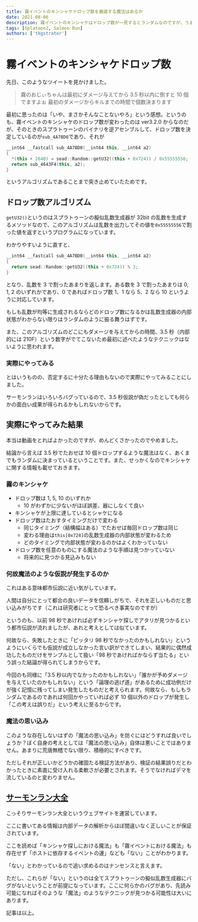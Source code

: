 ```yaml
---
title: 霧イベントのキンシャケドロップ数を厳選する魔法はあるか
date: 2021-08-06
description: 霧イベントのキンシャケはドロップ数が一見するとランダムなのですが、うまく調整する方法はあるのでしょうか？
tags: [Splatoon2, Salmon Run]
authors: ['tkgstrator']
---
```


# 霧イベントのキンシャケドロップ数

先日、このようなツイートを見かけました。

> 霧のおじぃちゃんは最初にダメージ与えてから 3.5 秒以内に倒すと 10 個でますよぉ
> 最初のダメージからキルまでの時間で個数決まります

最初に思ったのは「いや、まさかそんなことないやろ」という感想。というのも、霧イベントのキンシャケのドロップ数が変わったのは ver3.2.0 からなのだが、そのときのスプラトゥーンのバイナリを逆アセンブルして、ドロップ数を決定しているのが`sub_4A7BD0`であり、それが

```cpp
__int64 __fastcall sub_4A7BD0(__int64 this, __int64 a2)
{
  *(this + 2640) = sead::Random::getU32((this + 0x724)) / 0x55555556;
  return sub_4643F4(this, a2);
}
```

というアルゴリズムであることまで突き止めていたためです。

## ドロップ数アルゴリズム

`getU32()`というのはスプラトゥーンの擬似乱数生成器が 32bit の乱数を生成するメソッドなので、このアルゴリズムは乱数を出力してその値を`0x55555556`で割った値を返すというプログラムになっています。

わかりやすいように直すと、

```cpp
__int64 __fastcall sub_4A7BD0(__int64 this, __int64 a2)
{
  return sead::Random::getU32((this + 0x724)) % 3;
}
```

となり、乱数を 3 で割ったあまりを返します。ある数を 3 で割ったあまりは 0, 1, 2 のいずれかであり、0 であればドロップ数 1、1 なら 5、2 なら 10 というように対応しています。

もしも乱数が均等に生成されるならどのドロップ数になるかは乱数生成器の内部状態がわからない限りはランダムのように振る舞うはずです。

また、このアルゴリズムのどこにもダメージを与えてからの時間、3.5 秒（内部的には 210F）という数字がでてこないため最初に述べたようなテクニックはないように思われます。

### 実際にやってみる

とはいうものの、否定するに十分たる理由もないので実際にやってみることにしました。

サーモンランはいろいろバグっているので、3.5 秒仮説が偽だったとしても何らかの面白い成果が得られるかもしれないからです。

## 実際にやってみた結果

本当は動画をとればよかったのですが、めんどくさかったのでやめました。

結論から言えば 3.5 秒でたおせば 10 個ドロップするような魔法はなく、あくまでもランダムに決まっているということです。また、せっかくなのでキンシャケに関する情報も載せておきます。

### 霧のキンシャケ

- ドロップ数は 1, 5, 10 のいずれか
  - 10 がわずかに少ないがほぼ誤差、器にしなくて良い
- キンシャケが上限に達しているとシャケになる
- ドロップ数はたおすタイミングだけで変わる
  - 同じタイミング（結構幅はある）でたおせば毎回ドロップ数は同じ
  - 変わる理由は`this[0x724]`の乱数生成器の内部状態が変わるため
  - どのタイミングで内部状態が変わるのかはよくわかっていない
- ドロップ数を任意のものにする魔法のような手順は見つかっていない
  - 将来的に見つかる見込みもない

### 何故魔法のような仮説が発生するのか

これはある意味都市伝説に近い気がしています。

人間は自分にとって都合の良いデータを信頼しがちで、それを正しいものだと思い込みがちです（これは研究者にとって恐るべき事実なのですが）

というのも、以前 98 秒であければ必ずキンシャケ探しでアタリが見つかるという都市伝説が流れましたが、あれと考えとしては似ています。

何故なら、失敗したときに「ピッタリ 98 秒でなかったのかもしれない」というようにいくらでも仮説が成立しなかった言い訳ができてしまい、結果的に偶然成功したものだけをサンプルとして扱い「98 秒であければかならず当たる」という誤った結論が得られてしまうからです。

今回のも同様に「3.5 秒以内でなかったのかもしれない」「誰かが予めダメージを与えていたのかもしれない」という「論理の逃げ道」があるために成功例だけが強く記憶に残ってしまい発生したものだと考えられます。何故なら、もしもランダムであるのであれば何回かやっていれば必ず 10 個以外のドロップが発生し「この考えは誤りだ」という考えに至るからです。

### 魔法の思い込み

このような存在しないはずの「魔法の思い込み」を防ぐにはどうすれば良いでしょうか？ぼく自身の考えとしては「魔法の思い込み」自体は悪いことではありません。あまりに荒唐無稽でない限り、積極的にすべきです。

ただしそれが正しいかどうかの確固たる検証方法があり、検証の結果誤りだとわかったときに素直に受け入れる柔軟さが必要とされます。そうでなければデマを流しているのと変わりません。

## [サーモンラン大全](https://overfishing.netlify.app/)

こっそりサーモンラン大全というウェブサイトを運営しています。

ここに書いてある情報は内部データの解析からほぼ間違いなく正しいことが保証されています。

ここを読めば「キンシャケ探しにおける魔法」も「霧イベントにおける魔法」も存在せず「ホストに依存するイベントの運」なども「ない」ことがわかります。

「ない」とわかっているので追い求めるのはナンセンスと言えます。

ただし、これらが「ない」というのは全てスプラトゥーンの擬似乱数生成器にバグがないということが前提になっています。ここに何らかのバグがあり、先読み可能になればそのような「魔法」のようなテクニックが見つかる可能性は大いにあります。

記事は以上。


